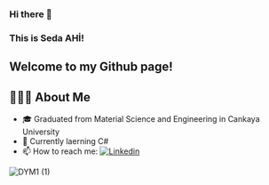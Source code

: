 ### Hi there 👋
### This is Seda AHİ!
Welcome to my Github page! 
----

## 👩🏻‍💻 About Me

- 🎓 Graduated from Material Science and Engineering in Cankaya University 
- 🌱 Currently laerning C#
- 📫 How to reach me: [![Linkedin](https://img.shields.io/badge/-LinkedIn-blue?style=flat&logo=Linkedin&logoColor=white)](https://www.linkedin.com/in/seda-ahi-06711220b/)

![DYM1 (1)](https://user-images.githubusercontent.com/92363990/136999314-532817eb-1dbd-45ac-b5a8-7e0c31474dd1.gif)
